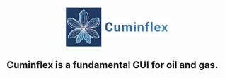 <h1 align="center">
 <img src="https://github.com/Uygur-code/cuminflex/blob/main/cuminflex_logo.jpg" width=80 align="center"> <img src="https://github.com/Uygur-code/cuminflex/blob/main/cuminflex_name.jpg" width=150 align="center">
</h1> 
<h2 font-size: .83em> Cuminflex is a fundamental GUI for oil and gas.</h2>
